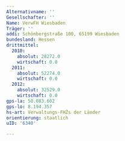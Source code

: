 ```yaml
---
Alternativname: ''
Gesellschafter: ''
Name: VerwFH Wiesbaden
Träger: ''
addi: Schönbergstraße 100, 65199 Wiesbaden
bundesland: Hessen
drittmittel:
  2010:
    absolut: 28272.0
    wirtschaft: 0.0
  2011:
    absolut: 52274.0
    wirtschaft: 0.0
  2012:
    absolut: 32529.0
    wirtschaft: 0.0
gps-la: 50.083.602
gps-lo: 8.194.357
hs-art: Verwaltungs-FHŽs der Länder
orientierung: staatlich
uID: '6340'

---
```


